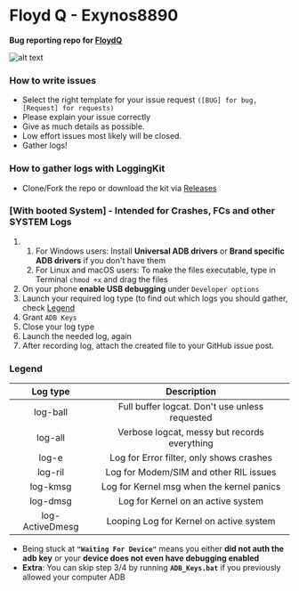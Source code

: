 # Floyd Q - Exynos8890

**Bug reporting repo for [FloydQ](https://bit.ly/3cEpe0N)**

![alt text](https://img.xda-cdn.com/cldaHm1TJoKn59LmNlV7fnkohwI=/https%3A%2F%2Fi.ibb.co%2FSssNGFz%2Ffinal-banner.png)

### How to write issues

* Select the right template for your issue request `([BUG] for bug, [Request] for requests)`
* Please explain your issue correctly
* Give as much details as possible.
* Low effort issues most likely will be closed.
* Gather logs!

### How to gather logs with **LoggingKit**
* Clone/Fork the repo or download the kit via [Releases](https://github.com/ananjaser1211/FloydQ_Reports/releases)

### [With booted System] - **Intended for Crashes, FCs and other SYSTEM Logs**

1) 1. For Windows users: Install **Universal ADB drivers** or **Brand specific ADB drivers** if you don't have them
    2. For Linux and macOS users: To make the files executable, type in Terminal `chmod +x` and drag the files
2) On your phone **enable USB debugging** under `Developer options`
3) Launch your required log type (to find out which logs you should gather, check [Legend](#Legend)
4) Grant `ADB Keys`
5) Close your log type
6) Launch the needed log, again
7) After recording log, attach the created file to your GitHub issue post.

### **Legend**

| Log type | Description |
| :------: | :------: |
| log-ball | Full buffer logcat. Don't use unless requested|
| log-all | Verbose logcat, messy but records everything|
| log-e | Log for Error filter, only shows crashes|
| log-ril | Log for Modem/SIM and other RIL issues|
| log-kmsg | Log for Kernel msg when the kernel panics|
| log-dmsg | Log for Kernel on an active system|
| log-ActiveDmesg 	| Looping Log for Kernel on active system|

* Being stuck at **`"Waiting For Device"`** means you either **did not auth the adb key** or your **device does not even have debugging enabled**
* **Extra**: You can skip step 3/4 by running **`ADB_Keys.bat`** if you previously allowed your computer ADB
